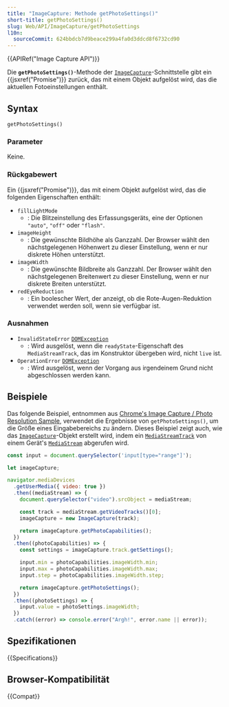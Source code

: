 ```yaml
---
title: "ImageCapture: Methode getPhotoSettings()"
short-title: getPhotoSettings()
slug: Web/API/ImageCapture/getPhotoSettings
l10n:
  sourceCommit: 624bbdcb7d9beace299a4fa0d3ddcd8f6732cd90
---
```


{{APIRef("Image Capture API")}}

Die **`getPhotoSettings()`**-Methode der [`ImageCapture`](/de/docs/Web/API/ImageCapture)-Schnittstelle gibt ein {{jsxref("Promise")}} zurück, das mit einem Objekt aufgelöst wird, das die aktuellen Fotoeinstellungen enthält.

## Syntax

```js-nolint
getPhotoSettings()
```

### Parameter

Keine.

### Rückgabewert

Ein {{jsxref("Promise")}}, das mit einem Objekt aufgelöst wird, das die folgenden Eigenschaften enthält:

- `fillLightMode`
  - : Die Blitzeinstellung des Erfassungsgeräts, eine der Optionen `"auto"`, `"off"` oder `"flash"`.
- `imageHeight`
  - : Die gewünschte Bildhöhe als Ganzzahl. Der Browser wählt den nächstgelegenen Höhenwert zu dieser Einstellung, wenn er nur diskrete Höhen unterstützt.
- `imageWidth`
  - : Die gewünschte Bildbreite als Ganzzahl. Der Browser wählt den nächstgelegenen Breitenwert zu dieser Einstellung, wenn er nur diskrete Breiten unterstützt.
- `redEyeReduction`
  - : Ein boolescher Wert, der anzeigt, ob die Rote-Augen-Reduktion verwendet werden soll, wenn sie verfügbar ist.

### Ausnahmen

- `InvalidStateError` [`DOMException`](/de/docs/Web/API/DOMException)
  - : Wird ausgelöst, wenn die `readyState`-Eigenschaft des `MediaStreamTrack`, das im Konstruktor übergeben wird, nicht `live` ist.
- `OperationError` [`DOMException`](/de/docs/Web/API/DOMException)
  - : Wird ausgelöst, wenn der Vorgang aus irgendeinem Grund nicht abgeschlossen werden kann.

## Beispiele

Das folgende Beispiel, entnommen aus [Chrome's Image Capture / Photo Resolution Sample](https://googlechrome.github.io/samples/image-capture/photo-resolution.html), verwendet die Ergebnisse von `getPhotoSettings()`, um die Größe eines Eingabebereichs zu ändern. Dieses Beispiel zeigt auch, wie das [`ImageCapture`](/de/docs/Web/API/ImageCapture)-Objekt erstellt wird, indem ein [`MediaStreamTrack`](/de/docs/Web/API/MediaStreamTrack) von einem Gerät's [`MediaStream`](/de/docs/Web/API/MediaStream) abgerufen wird.

```js
const input = document.querySelector('input[type="range"]');

let imageCapture;

navigator.mediaDevices
  .getUserMedia({ video: true })
  .then((mediaStream) => {
    document.querySelector("video").srcObject = mediaStream;

    const track = mediaStream.getVideoTracks()[0];
    imageCapture = new ImageCapture(track);

    return imageCapture.getPhotoCapabilities();
  })
  .then((photoCapabilities) => {
    const settings = imageCapture.track.getSettings();

    input.min = photoCapabilities.imageWidth.min;
    input.max = photoCapabilities.imageWidth.max;
    input.step = photoCapabilities.imageWidth.step;

    return imageCapture.getPhotoSettings();
  })
  .then((photoSettings) => {
    input.value = photoSettings.imageWidth;
  })
  .catch((error) => console.error("Argh!", error.name || error));
```

## Spezifikationen

{{Specifications}}

## Browser-Kompatibilität

{{Compat}}
